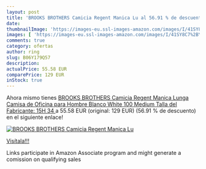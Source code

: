 ```yaml
---
layout: post
title: 'BROOKS BROTHERS Camicia Regent Manica Lu al 56.91 % de descuento'
date: 
thumbnailImage: 'https://images-eu.ssl-images-amazon.com/images/I/41SY8C7%2BY9L._SL200_.jpg'
images: [ 'https://images-eu.ssl-images-amazon.com/images/I/41SY8C7%2BY9L._SL200_.jpg' ]
comments: true
category: ofertas
author: ring
slug: B06Y179Q57
description:
actualPrice: 55.58 EUR
comparePrice: 129 EUR
inStock: true
---
```


Ahora mismo tienes [BROOKS BROTHERS Camicia Regent Manica Lunga  Camisa de Oficina para Hombre  Blanco  White 100  Medium  Talla del Fabricante: 15H 34 ](https://www.amazon.es/dp/B06Y179Q57/?tag=tolees-21) a 55.58 EUR (original: 129 EUR) (56.91 %  de descuento) en el siguiente enlace!

[![BROOKS BROTHERS Camicia Regent Manica Lu](https://images-eu.ssl-images-amazon.com/images/I/41SY8C7%2BY9L._SL200_.jpg)](https://www.amazon.es/dp/B06Y179Q57/?tag=tolees-21)

[Visítala!!!](https://www.amazon.es/dp/B06Y179Q57/?tag=tolees-21)

Links participate in Amazon Associate program and might generate a comission on qualifying sales
